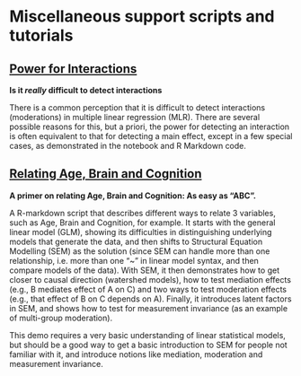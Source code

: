 # Miscellaneous support scripts and tutorials

## [Power for Interactions](https://github.com/MRC-CBU/miscellaneous/tree/master/power-for-interactions)

**Is it *really* difficult to detect interactions**


There is a common perception that it is difficult to detect interactions (moderations) in multiple linear regression (MLR). There are several possible reasons for this, but a priori, the power for detecting an interaction is often equivalent to that for detecting a main effect, except in a few special cases, as demonstrated in the notebook and R Markdown code.


## [Relating Age, Brain and Cognition](https://github.com/MRC-CBU/miscellaneous/tree/master/Relating-Age-Brain-and-Cognition)

**A primer on relating Age, Brain and Cognition: As easy as “ABC”.**


A R-markdown script that describes different ways to relate 3 variables, such as Age, Brain and Cognition, for example. It starts with the general linear model (GLM), showing its difficulties in distinguishing underlying models that generate the data, and then shifts to Structural Equation Modelling (SEM) as the solution (since SEM can handle more than one relationship, i.e. more than one “~” in linear model syntax, and then compare models of the data). With SEM, it then demonstrates how to get closer to causal direction (watershed models), how to test mediation effects (e.g., B mediates effect of A on C) and two ways to test moderation effects (e.g., that effect of B on C depends on A). Finally, it introduces latent factors in SEM, and shows how to test for measurement invariance (as an example of multi-group moderation). 


This demo requires a very basic understanding of linear statistical models, but should be a good way to get a basic introduction to SEM for people not familiar with it, and introduce notions like mediation, moderation and measurement invariance.
